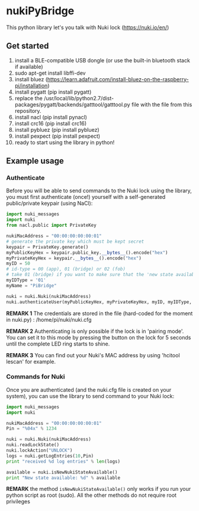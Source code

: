 # nukiPyBridge

This python library let's you talk with Nuki lock (https://nuki.io/en/)

## Get started
1. install a BLE-compatible USB dongle (or use the built-in bluetooth stack if available)
2. sudo apt-get install libffi-dev
3. install bluez (https://learn.adafruit.com/install-bluez-on-the-raspberry-pi/installation)
4. install pygatt (pip install pygatt)
5. replace the /usr/local/lib/python2.7/dist-packages/pygatt/backends/gatttool/gatttool.py file with the file from this repository.
6. install nacl (pip install pynacl)
7. install crc16 (pip install crc16)
8. install pybluez (pip install pybluez)
9. install pexpect (pip install pexpect)
10. ready to start using the library in python!

## Example usage
### Authenticate
Before you will be able to send commands to the Nuki lock using the library, you must first authenticate (once!) yourself with a self-generated public/private keypair (using NaCl):
```python
import nuki_messages
import nuki
from nacl.public import PrivateKey

nukiMacAddress = "00:00:00:00:00:01"
# generate the private key which must be kept secret
keypair = PrivateKey.generate()
myPublicKeyHex = keypair.public_key.__bytes__().encode("hex")
myPrivateKeyHex = keypair.__bytes__().encode("hex")
myID = 50
# id-type = 00 (app), 01 (bridge) or 02 (fob)
# take 01 (bridge) if you want to make sure that the 'new state available'-flag is cleared on the Nuki if you read it out the state using this library
myIDType = '01'
myName = "PiBridge"

nuki = nuki.Nuki(nukiMacAddress)
nuki.authenticateUser(myPublicKeyHex, myPrivateKeyHex, myID, myIDType, myName)
```

**REMARK 1** The credentials are stored in the file (hard-coded for the moment in nuki.py) : /home/pi/nuki/nuki.cfg

**REMARK 2** Authenticating is only possible if the lock is in 'pairing mode'. You can set it to this mode by pressing the button on the lock for 5 seconds until the complete LED ring starts to shine.

**REMARK 3** You can find out your Nuki's MAC address by using 'hcitool lescan' for example.

### Commands for Nuki
Once you are authenticated (and the nuki.cfg file is created on your system), you can use the library to send command to your Nuki lock:
```python
import nuki_messages
import nuki

nukiMacAddress = "00:00:00:00:00:01"
Pin = "%04x" % 1234

nuki = nuki.Nuki(nukiMacAddress)
nuki.readLockState()
nuki.lockAction("UNLOCK")
logs = nuki.getLogEntries(10,Pin)
print "received %d log entries" % len(logs)

available = nuki.isNewNukiStateAvailable()
print "New state available: %d" % available

```
**REMARK** the method ```isNewNukiStateAvailable()``` only works if you run your python script as root (sudo). All the other methods do not require root privileges
